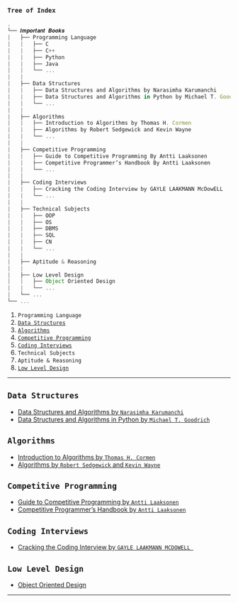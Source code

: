 ### `Tree of Index`

```js
.
└── 𝑰𝒎𝒑𝒐𝒓𝒕𝒂𝒏𝒕 𝑩𝒐𝒐𝒌𝒔
|   ├── Programming Language
|   |   ├── C
|   |   ├── C++
|   |   ├── Python
|   |   ├── Java
|   |   └── ...
|   |
|   ├── Data Structures
|   |   ├── Data Structures and Algorithms by Narasimha Karumanchi
|   |   ├── Data Structures and Algorithms in Python by Michael T. Goodrich 
|   |   └── ...
|   |
|   ├── Algorithms
|   |   ├── Introduction to Algorithms by Thomas H. Cormen
|   |   ├── Algorithms by Robert Sedgewick and Kevin Wayne 
|   |   └── ...
|   |
|   ├── Competitive Programming
|   |   ├── Guide to Competitive Programming By Antti Laaksonen
|   |   ├── Competitive Programmer’s Handbook By Antti Laaksonen 
|   |   └── ...
|   |
|   ├── Coding Interviews
|   |   ├── Cracking the Coding Interview by GAYLE LAAKMANN McDowELL
|   |   └── ...
|   |
|   ├── Technical Subjects
|   |   ├── OOP
|   |   ├── OS
|   |   ├── DBMS
|   |   ├── SQL
|   |   ├── CN
|   |   └── ...
|   |
|   ├── Aptitude & Reasoning
|   |
|   ├── Low Level Design
|   |   ├── Object Oriented Design
|   |   └── ...
|   └── ...
└── ...
```

1. `Programming Language`
2. [`Data Structures`](#data-structures)
3. [`Algorithms`](#algorithms)
4. [`Competitive Programming`](#competitive-programming)
5. [`Coding Interviews`](#coding-interviews)
6. `Technical Subjects`
7. `Aptitude & Reasoning`
8. [`Low Level Design`](#low-level-design)

---

## `Data Structures`
- [Data Structures and Algorithms by `Narasimha Karumanchi`](https://www.docdroid.net/ZPfHmS5/data-structures-and-algorithms-narasimha-karumanchi-pdf)
- [Data Structures and Algorithms in Python by `Michael T. Goodrich`](https://drive.google.com/file/d/1Z1EockDOnVYX1FxDEfxE9Shg_PLtZ0FB/view?usp=sharing)

## `Algorithms`
- [Introduction to Algorithms by `Thomas H. Cormen`](https://edutechlearners.com/download/Introduction_to_algorithms-3rd%20Edition.pdf)
- [Algorithms by `Robert Sedgewick` and `Kevin Wayne`](http://index-of.es/Varios-2/Algorithms%204th%20Edition.pdf)

## `Competitive Programming`
- [Guide to Competitive Programming by `Antti Laaksonen`](https://drive.google.com/file/d/1-_qgdODciPQgzi8NciMtjYj01Dydq385/view)
- [Competitive Programmer’s Handbook by `Antti Laaksonen`](https://drive.google.com/file/d/13ceEppbAS1oEe4QRmtCuhF4LlpFxmEHL/view?usp=sharing)


## `Coding Interviews`
- [Cracking the Coding Interview by `GAYLE LAAKMANN MCDOWELL `](https://cin.ufpe.br/~fbma/Crack/Cracking%20the%20Coding%20Interview%20189%20Programming%20Questions%20and%20Solutions.pdf)

## `Low Level Design`
- [Object Oriented Design](https://www.oodesign.com/)
---
